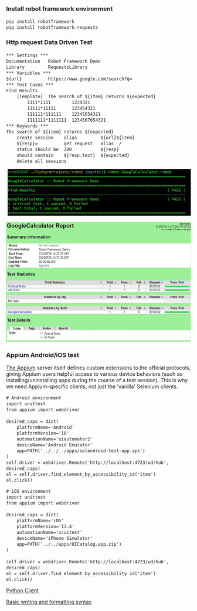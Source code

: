 ### Install robot framework environment
```
pip install robotframework
pip install robotframework-requests
```
### Http request Data Driven Test
```
*** Settings ***
Documentation   Robot Framework Demo
Library         RequestsLibrary
*** Variables ***
${url}          https://www.google.com/search?q=
*** Test Cases ***
Find Results
    [Template]  The search of ${item} returns ${expected}
        1111*1111        1234321
        11111*11111      123454321
        111111*111111    12345654321
        1111111*1111111  1234567654321
*** Keywords ***
The search of ${item} returns ${expected}
    create session    alias         ${url}${item}
    ${resp}=          get request   alias  /
    status should be  200           ${resp}
    should contain    ${resp.text}  ${expected}
    delete all sessions
```
![console](01.jpg)

![report](02.jpg)

### Appium Android/iOS test
[The Appium](https://github.com/serhatbolsu/robotframework-appiumlibrary) server itself defines custom extensions to the official protocols, giving Appium users helpful access to various device behaviors (such as installing/uninstalling apps during the course of a test session). This is why we need Appium-specific clients, not just the 'vanilla' Selenium clients. 
```
# Android environment
import unittest
from appium import webdriver

desired_caps = dict(
    platformName='Android'
    platformVersion='10'
    automationName='uiautomator2'
    deviceName='Android Emulator'
    app=PATH('../../../apps/selendroid-test-app.apk')
)
self.driver = webdriver.Remote('http://localhost:4723/wd/hub', desired_caps)
el = self.driver.find_element_by_accessibility_id('item')
el.click()
```

```
# iOS environment
import unittest
from appium import webdriver

desired_caps = dict(
    platformName='iOS'
    platformVersion='13.4'
    automationName='xcuitest'
    deviceName='iPhone Simulator'
    app=PATH('../../apps/UICatalog.app.zip')
)

self.driver = webdriver.Remote('http://localhost:4723/wd/hub', desired_caps)
el = self.driver.find_element_by_accessibility_id('item')
el.click()
```
[Python Client](https://github.com/appium/python-client)

[Basic writing and formatting syntax](https://help.github.com/articles/basic-writing-and-formatting-syntax/)
